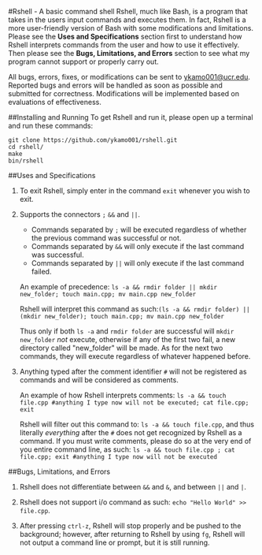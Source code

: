 #Rshell - A basic command shell
Rshell, much like Bash, is a program that takes in the users input commands and executes them.
In fact, Rshell is a more user-friendly version of Bash with some modifications and limitations.
Please see the **Uses and Specifications** section first to understand how Rshell interprets commands
from the user and how to use it effectively. Then please see the **Bugs, Limitations, and Errors** section
to see what my program cannot support or properly carry out.

All bugs, errors, fixes, or modifications can be sent to ykamo001@ucr.edu.
Reported bugs and errors will be handled as soon as possible and submitted for correctness.
Modifications will be implemented based on evaluations of effectiveness.

##Installing and Running
To get Rshell and run it, please open up a terminal and run these commands:
```
git clone https://github.com/ykamo001/rshell.git
cd rshell/
make
bin/rshell
```

##Uses and Specifications
1. To exit Rshell, simply enter in the command `exit` whenever you wish to exit.

2. Supports the connectors `;` `&&` and `||`.
	* Commands separated by `;` will be executed regardless of whether the previous command was successful or not.
	* Commands separated by `&&` will only execute if the last command was successful.
	* Commands separated by `||` will only execute if the last command failed.

	An example of precedence: `ls -a && rmdir folder || mkdir new_folder; touch main.cpp; mv main.cpp new_folder`

	Rshell will interpret this command as such:`(ls -a && rmdir folder) || (mkdir new_folder); touch main.cpp; mv main.cpp new_folder`
	
	Thus only if both `ls -a` and `rmdir folder` are successful will `mkdir new_folder` _not_ execute, otherwise if
	any of the first two fail, a new directory called "new_folder" will be made. As for the next two commands, 
	they will execute regardless of whatever happened before.

3. Anything typed after the comment identifier `#` will not be registered as commands and will be considered as comments.
	
	An example of how Rshell interprets comments: `ls -a && touch file.cpp #anything I type now will not be executed; cat file.cpp; exit`
	
	Rshell will filter out this command to: `ls -a && touch file.cpp`, and thus literally _everything_ after the `#` does not
	get recognized by Rshell as a command. 
	If you must write comments, please do so at the very end of you entire command line, as such:
	`ls -a && touch file.cpp ; cat file.cpp; exit #anything I type now will not be executed`

##Bugs, Limitations, and Errors
1. Rshell does not differentiate between `&&` and `&`, and between `||` and `|`.

2. Rshell  does not support i/o command as such: `echo "Hello World" >> file.cpp`.

3. After pressing `ctrl-z`, Rshell will stop properly and be pushed to the background; however, after returning to Rshell
by using `fg`, Rshell will not output a command line or prompt, but it is still running.
